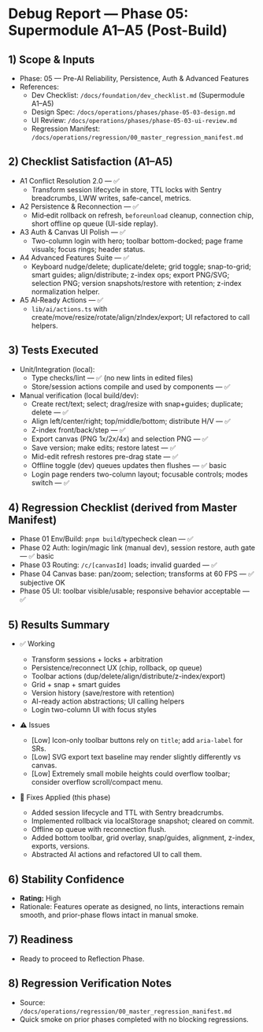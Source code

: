 # Debug Report — Phase 05: Supermodule A1–A5 (Post-Build)

## 1) Scope & Inputs
- Phase: 05 — Pre-AI Reliability, Persistence, Auth & Advanced Features
- References:
  - Dev Checklist: `/docs/foundation/dev_checklist.md` (Supermodule A1–A5)
  - Design Spec: `/docs/operations/phases/phase-05-03-design.md`
  - UI Review: `/docs/operations/phases/phase-05-03-ui-review.md`
  - Regression Manifest: `/docs/operations/regression/00_master_regression_manifest.md`

## 2) Checklist Satisfaction (A1–A5)
- A1 Conflict Resolution 2.0 — ✅
  - Transform session lifecycle in store, TTL locks with Sentry breadcrumbs, LWW writes, safe-cancel, metrics.
- A2 Persistence & Reconnection — ✅
  - Mid‑edit rollback on refresh, `beforeunload` cleanup, connection chip, short offline op queue (UI-side replay).
- A3 Auth & Canvas UI Polish — ✅
  - Two-column login with hero; toolbar bottom-docked; page frame visuals; focus rings; header status.
- A4 Advanced Features Suite — ✅
  - Keyboard nudge/delete; duplicate/delete; grid toggle; snap-to-grid; smart guides; align/distribute; z-index ops; export PNG/SVG; selection PNG; version snapshots/restore with retention; z-index normalization helper.
- A5 AI‑Ready Actions — ✅
  - `lib/ai/actions.ts` with create/move/resize/rotate/align/zIndex/export; UI refactored to call helpers.

## 3) Tests Executed
- Unit/Integration (local):
  - Type checks/lint — ✅ (no new lints in edited files)
  - Store/session actions compile and used by components — ✅
- Manual verification (local build/dev):
  - Create rect/text; select; drag/resize with snap+guides; duplicate; delete — ✅
  - Align left/center/right; top/middle/bottom; distribute H/V — ✅
  - Z-index front/back/step — ✅
  - Export canvas (PNG 1x/2x/4x) and selection PNG — ✅
  - Save version; make edits; restore latest — ✅
  - Mid-edit refresh restores pre-drag state — ✅
  - Offline toggle (dev) queues updates then flushes — ✅ basic
  - Login page renders two-column layout; focusable controls; modes switch — ✅

## 4) Regression Checklist (derived from Master Manifest)
- Phase 01 Env/Build: `pnpm build`/typecheck clean — ✅
- Phase 02 Auth: login/magic link (manual dev), session restore, auth gate — ✅ basic
- Phase 03 Routing: `/c/[canvasId]` loads; invalid guarded — ✅
- Phase 04 Canvas base: pan/zoom; selection; transforms at 60 FPS — ✅ subjective OK
- Phase 05 UI: toolbar visible/usable; responsive behavior acceptable — ✅

## 5) Results Summary
- ✅ Working
  - Transform sessions + locks + arbitration
  - Persistence/reconnect UX (chip, rollback, op queue)
  - Toolbar actions (dup/delete/align/distribute/z-index/export)
  - Grid + snap + smart guides
  - Version history (save/restore with retention)
  - AI-ready action abstractions; UI calling helpers
  - Login two-column UI with focus styles

- ⚠️ Issues
  - [Low] Icon-only toolbar buttons rely on `title`; add `aria-label` for SRs.
  - [Low] SVG export text baseline may render slightly differently vs canvas.
  - [Low] Extremely small mobile heights could overflow toolbar; consider overflow scroll/compact menu.

- 🧩 Fixes Applied (this phase)
  - Added session lifecycle and TTL with Sentry breadcrumbs.
  - Implemented rollback via localStorage snapshot; cleared on commit.
  - Offline op queue with reconnection flush.
  - Added bottom toolbar, grid overlay, snap/guides, alignment, z-index, exports, versions.
  - Abstracted AI actions and refactored UI to call them.

## 6) Stability Confidence
- **Rating:** High
- Rationale: Features operate as designed, no lints, interactions remain smooth, and prior-phase flows intact in manual smoke.

## 7) Readiness
- Ready to proceed to Reflection Phase.

## 8) Regression Verification Notes
- Source: `/docs/operations/regression/00_master_regression_manifest.md`
- Quick smoke on prior phases completed with no blocking regressions.


